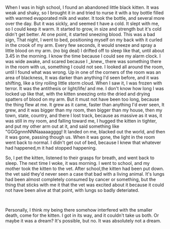 When I was in high school, I found an abandoned little black kitten. It was weak and shaky, so I brought it in and tried to nurse it with a toy bottle filled with warmed evaporated milk and water. It took the bottle, and several more over the day. But it was sickly, and seemed t have a cold. It slept with me, so I could keep it warm. It started to grow, in size and strength but it's cold didn't get better. At one point, it started sneezing blood. This was a bad sign, That night, I went to bed, positioning myself on my back with it curled  in the crook of my arm. Every few seconds, it would sneeze and spray a little blood on my arm. (no big deal) I drifted off to sleep like that, until about 3.45 in the morning. I know the time because I could see my alarm clock. I was wide awake, and scared because I \_knew\_ there was something there in the room with us, something I could not see. I looked all around the room, until I found what was wrong. Up in one of the corners of the room was an area of blackness, It was darker than anything I'd seen before, and it was shifting, like a tiny roiling little storm cloud. When I saw it, I was frozen with terror. It was the antithesis or light/life/ and me. I don't know how long I was locked up like that, with the kitten sneezing onto the dried and drying spatters of blood on my arm. But it must not have been too long, because the thing flew at me. It grew as it came, faster than anything I'd ever seen, It grew, and it was bigger than my room, then bigger than my house, then my town, state, country, and there I lost track, because as massive as it was, it was still in my room, and falling toward me, I hugged the kitten in tighter, and put my other arm out at it, and said something like "GGGgnnnNNNaaaaagggg! It landed on me, blacked out the world, and then it was gone, passing though us. When it was gone, the light in the room went back to normal. I didn't get out of bed, because I knew that whatever had happened,m it had stopped happening.   


So, I pet the kitten, listened to their grasps for breath, and went back to sleep. The next time I woke, it was morning. I went to school, and my mother took the kitten to the vet. After school,the kitten had been put down. the vet said they'd never seen a case that bad with a living animal. It's lungs had been almost completely  consumed  by cancer or something, but the thing that sticks with me it that the vet was excited about it because it could not have been alive at that point, with lungs so badly deteriated.

&#x200B;

Personally, I think my being there somehow interfered with the smaller death, come for the kitten. I got in its way, and it couldn't take us both.  Or maybe it was a dream? It's possible, but no. It was absolutely not a dream.